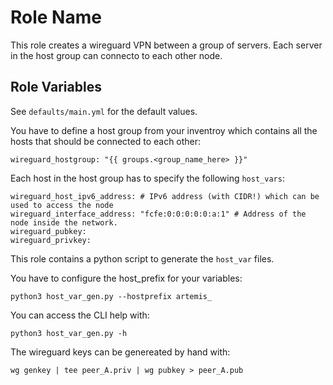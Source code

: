 Role Name
=========

This role creates a wireguard VPN between a group of servers. Each server in the host group can connecto to each other node. 

Role Variables
--------------
See `defaults/main.yml` for the default values. 

You have to define a host group from your inventroy which contains all the hosts that should be connected to each other: 
```
wireguard_hostgroup: "{{ groups.<group_name_here> }}"
```
Each host in the host group has to specify the following `host_vars`: 

```
wireguard_host_ipv6_address: # IPv6 address (with CIDR!) which can be used to access the node 
wireguard_interface_address: "fcfe:0:0:0:0:0:a:1" # Address of the node inside the network. 
wireguard_pubkey: 
wireguard_privkey: 
```

This role contains a python script to generate the `host_var` files. 

You have to configure the host_prefix for your variables: 

```
python3 host_var_gen.py --hostprefix artemis_ 
```
You can access the CLI help with: 

```
python3 host_var_gen.py -h
```




The wireguard keys can be genereated by hand with: 
```
wg genkey | tee peer_A.priv | wg pubkey > peer_A.pub
```

